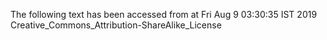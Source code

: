 The following text has been accessed from at Fri Aug 9 03:30:35 IST 2019
Creative_Commons_Attribution-ShareAlike_License
